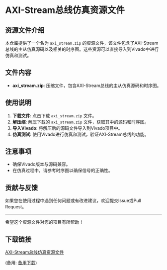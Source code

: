 # AXI-Stream总线仿真资源文件

## 资源文件介绍

本仓库提供了一个名为 `axi_stream.zip` 的资源文件，该文件包含了AXI-Stream总线的主从仿真源码以及相关的时序图。这些资源可以直接导入到Vivado中进行仿真和测试。

## 文件内容

- **axi_stream.zip**: 压缩文件，包含AXI-Stream总线的主从仿真源码和时序图。

## 使用说明

1. **下载文件**: 点击下载 `axi_stream.zip` 文件。
2. **解压缩**: 解压下载的 `axi_stream.zip` 文件，获取其中的源码和时序图。
3. **导入Vivado**: 将解压后的源码文件导入到Vivado项目中。
4. **仿真测试**: 使用Vivado进行仿真和测试，验证AXI-Stream总线的功能。

## 注意事项

- 确保Vivado版本与源码兼容。
- 在仿真过程中，请参考时序图以确保信号的正确性。

## 贡献与反馈

如果您在使用过程中遇到任何问题或有改进建议，欢迎提交Issue或Pull Request。

---

希望这个资源文件对您的项目有所帮助！

## 下载链接
[AXI-Stream总线仿真资源文件](https://pan.quark.cn/s/64813fcfcbe4) 

(备用: [备用下载](https://pan.baidu.com/s/1IBTJ4PHsI-76qcTKGoczJA?pwd=1234))
